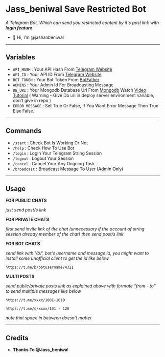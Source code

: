 # Jass_beniwal Save Restricted Bot

*A Telegram Bot, Which can send you restricted content by it's post link with <b>login feature</b>*
- 👋 Hi, I’m @jashanbeniwal

---

## Variables

- `API_HASH` : Your API Hash From [Telegram Website](https://my.telegram.org)
- `API_ID` : Your API ID From [Telegram Website](https://my.telegram.org)
- `BOT_TOKEN` : Your Bot Token From [BotFather](https://telegram.me/BotFather)
- `ADMINS` : Your Admin Id For Broadcasting Message
- `DB_URI` : Your Mongodb Database Url From [Mongodb](https://mongodb.com) Watch [Video Tutorial](https://youtu.be/DAHRmFdw99o) ( Warning - Give Db uri in deploy server environment variable, don't give in repo )
- `ERROR_MESSAGE` : Set True Or False, If You Want Error Message Then True Else False.

---

## Commands

- `/start` : Check Bot Is Working Or Not
- `/help` : Check How To Use Bot
- `/login` : Login Your Telegram String Session 
- `/logout` : Logout Your Session 
- `/cancel` : Cancel Your Any Ongoing Task
- `/broadcast` : Broadcast Message To User (Admin Only)

---

## Usage

__FOR PUBLIC CHATS__

_just send post/s link_


__FOR PRIVATE CHATS__

_first send invite link of the chat (unnecessary if the account of string session already member of the chat)
then send post/s link_


__FOR BOT CHATS__

_send link with '/b/', bot's username and message id, you might want to install some unofficial client to get the id like below_

```
https://t.me/b/botusername/4321
```

__MULTI POSTS__

_send public/private posts link as explained above with formate "from - to" to send multiple messages like below_


```
https://t.me/xxxx/1001-1010

https://t.me/c/xxxx/101 - 120
```

_note that space in between doesn't matter_

---

## Credits

- <b>Thanks To @Jass_beniwal
<!---
jashanbeniwal/jashanbeniwal is a ✨ special ✨ repository because its `README.md` (this file) appears on your GitHub profile.
You can click the Preview link to take a look at your changes.
--->
